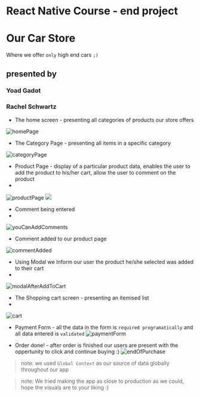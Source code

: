 # React Native Course - end project

# Our Car Store

Where we offer `only` high end cars `;)`

## presented by

### Yoad Gadot

### Rachel Schwartz

- The home screen - presenting all categories of products our store offers

![homePage](https://github.com/yoad100/react-native-car-store/blob/master/screenshots/homePage.JPG)

- The Category Page - presenting all items in a specific category

![categoryPage](https://github.com/yoad100/react-native-car-store/blob/master/screenshots/categoryPage.JPG)

- Product Page - display of a particular product data, enables the user to add the product to his/her cart, allow the user to comment on the product
- 
![productPage](https://github.com/yoad100/react-native-car-store/blob/master/screenshots/productPage.JPG)
  <img src="./screenshots/productPage.jpg"/>

- Comment being entered
- 
![youCanAddComments](https://github.com/yoad100/react-native-car-store/blob/master/screenshots/youCanAddComments.JPG)

- Comment added to our product page
 
![commentAdded](https://github.com/yoad100/react-native-car-store/blob/master/screenshots/commentAdded.JPG)

- Using Modal we Inform our user the product he/she selected was added to their cart
-
![modalAfterAddToCart](https://github.com/yoad100/react-native-car-store/blob/master/screenshots/modalAfterAddToCart.JPG)

- The Shopping cart screen - presenting an itemised list
-
![cart](https://github.com/yoad100/react-native-car-store/blob/master/screenshots/cart.JPG)

- Payment Form - all the data in the form is `required programatically` and all data entered is `validated`
![paymentForm](https://github.com/yoad100/react-native-car-store/blob/master/screenshots/paymentForm.JPG)

- Order done! - after order is finished our users are present with the oppertunity to click and continue buying :)
![endOfPurchase](https://github.com/yoad100/react-native-car-store/blob/master/screenshots/endOfPurchase.JPG)

> note: we used `Global Context` as our source of data globally throughout our app

> note: We tried making the app as close to production as we could,
> hope the visuals are to your liking :)
